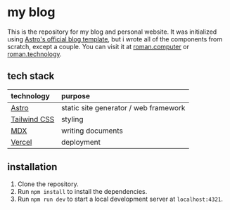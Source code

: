 # my blog

This is the repository for my blog and personal website. It was initialized using [Astro's official blog template](https://astro.build/themes/details/blog/), but i wrote all of the components from scratch, except a couple. You can visit it at [roman.computer](https://roman.computer) or [roman.technology](https://roman.technology).

## tech stack

| technology | purpose |
| :--- | :--- |
| [Astro](https://astro.build/) | static site generator / web framework |
| [Tailwind CSS](https://tailwindcss.com/) | styling |
| [MDX](https://mdxjs.com/) | writing documents |
| [Vercel](https://vercel.com/) | deployment |

## installation

1. Clone the repository.
2. Run `npm install` to install the dependencies.
3. Run `npm run dev` to start a local development server at `localhost:4321`.
